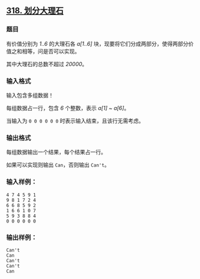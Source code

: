## [318. 划分大理石](https://www.acwing.com/problem/content/320/)

### 题目

有价值分别为 *1..6* 的大理石各 *a[1..6]* 块，现要将它们分成两部分，使得两部分价值之和相等，问是否可以实现。

其中大理石的总数不超过 *20000*。

### 输入格式

输入包含多组数据！

每组数据占一行，包含 *6* 个整数，表示 *a[1] ~ a[6]*。

当输入为 `0 0 0 0 0 0` 时表示输入结束，且该行无需考虑。

### 输出格式

每组数据输出一个结果，每个结果占一行。

如果可以实现则输出 `Can`，否则输出 `Can't`。

### 输入样例：

```
4 7 4 5 9 1
9 8 1 7 2 4
6 6 8 5 9 2
1 6 6 1 0 7
5 9 3 8 8 4
0 0 0 0 0 0
```

### 输出样例：

```
Can't
Can
Can't
Can't
Can
```
